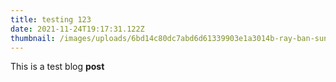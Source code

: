 ```yaml
---
title: testing 123
date: 2021-11-24T19:17:31.122Z
thumbnail: /images/uploads/6bd14c80dc7abd6d61339903e1a3014b-ray-ban-sunglasses-zelda-legend.jpg
---
```

This is a test blog **post**